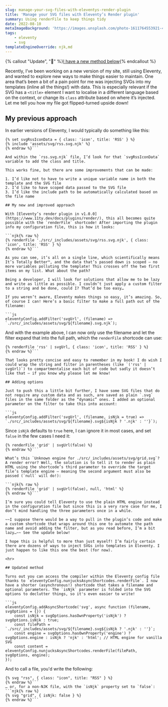 ```yaml
---
slug: manage-your-svg-files-with-eleventys-render-plugin
title: 'Manage your SVG files with Eleventy’s Render plugin'
summary: Using renderFile to keep things tidy
date: 2022-08-10
metaImageBackground: 'https://images.unsplash.com/photo-1611764553921-437fb44f747a?ixlib=rb-1.2.1&q=60&cs=tinysrgb&fm=jpg&crop=entropy&w=900'
tags:
    - eleventy
    - svg
templateEngineOverride: njk,md
---
```


{% callout "Update", "🚨" %}[I have a new method below](#updated-method){% endcallout %}

Recently, I’ve been working on a new version of my site, still using Eleventy, and wanted to explore new ways to make things easier to maintain. One area that’s been a bit of a pain point for me was injecting SVGs into my templates (inline all the things!) with data. This is especially relevant if the SVG has a `<title>` element I want to localise in a different language based on the context, or change its `class` attribute based on where it’s injected. Let me tell you how my file got flipped-turned upside down!

## My previous approach

In earlier versions of Eleventy, I would typically do something like this:

```njk{% raw %}
{% set svgRssIconData = { class: 'icon', title: 'RSS' } %}
{% include 'assets/svg/rss.svg.njk' %}
{% endraw %}```

And within the `rss.svg.njk` file, I’d look for that `svgRssIconData` variable to add the class and title.

This works fine, but there are some improvements that can be made:

1. I’d like not to have to write a unique variable name in both the template and the SVG file
2. I’d like to have scoped data passed to the SVG file
3. I’d like the include path to be automatically calculated based on the file name

## My new and improved approach

With [Eleventy’s render plugin in v1.0.0](https://www.11ty.dev/docs/plugins/render/), this all becomes quite possible with the `renderFile` shortcode! After importing the plugin info my configuration file, this is how it looks:

```njk{% raw %}
{% renderFile './src/_includes/assets/svg/rss.svg.njk', { class: 'icon', title: 'RSS' } %}
{% endraw %}```

As you can see, it’s all on a single line, which scientifically means It’s Totally Better™, and the data that’s passed down is scoped — no more variables polluting the template! This crosses off the two first items on my list. What about the path?

Being a developer, I will look for solutions that allow me to be lazy and write as little as possible. I couldn’t just apply a custom filter to a string and be done, could I? That’d be too easy…

If you weren’t aware, Eleventy makes things so easy, it’s amazing. So, of course I can! Here’s a basic filter to make a full path out of the filename:

```js
eleventyConfig.addFilter('svgUrl', (filename) => `./src/_includes/assets/svg/${filename}.svg.njk`);
```

And with the example above, I can now only use the filename and let the filter expand that into the full path, which the `renderFile` shortcode can use:

```njk{% raw %}
{% renderFile 'rss' | svgUrl, { class: 'icon', title: 'RSS' } %}
{% endraw %}```

That looks pretty concise and easy to remember in my book! I do wish I could wrap the string and filter in parentheses (like `('rss' | svgUrl)`) to compartmentalise each bit of code but sadly it doesn’t like that — if you know why please let me know!

## Adding options

Just to push this a little bit further, I have some SVG files that do not require any custom data and as such, are saved as plain `.svg` files in the same folder as the “dynamic” ones. I added an optional parameter on the filter to take this into account:

```js
eleventyConfig.addFilter('svgUrl', (filename, isNjk = true) => `./src/_includes/assets/svg/${filename}.svg${isNjk ? '.njk' : ''}`);
```

Since `isNjk` defaults to `true` here, I can ignore it in most cases, and set `false` in the few cases I need it:

```njk{% raw %}
{% renderFile 'grid' | svgUrl(false) %}
{% endraw %}```

What’s this `Unknown engine for ./src/_includes/assets/svg/grid.svg`? A render error? Well, the solution is to tell it to render as plain HTML using the shortcode’s third parameter to override the target file’s template engine — meaning the second argument must also be passed (`null` will do!):

```njk{% raw %}
{% renderFile 'grid' | svgUrl(false), null, 'html' %}
{% endraw %}```

I’m sure you could tell Eleventy to use the plain HTML engine instead in the configuration file but since this is a very rare case for me, I don’t mind handling the three parameters once in a while.

~~I suppose there would be a way to pull in the plugin’s code and make a custom shortcode that wraps around this one to automate the path name and avoid adding the filter, but as you read before, I’m a bit lazy…~~ See the update below!

I hope this is helpful to more than just myself! I’m fairly certain there are dozens of ways to inject SVGs into templates in Eleventy. I just happen to like this one the best (for now).

<hr>

## Updated method

Turns out you can access the compiler within the Eleventy config file thanks to `eleventyConfig.nunjucksAsyncShortcodes.renderFile`. I now have a shorter (asynchronous!) shortcode that takes a filename and optional parameters. The `isNjk` parameter is folded into the SVG options to declutter things, so it's even easier to write!

```js
eleventyConfig.addAsyncShortcode('svg', async function (filename, svgOptions = {}) {
    const isNjk = svgOptions.hasOwnProperty('isNjk') ? svgOptions.isNjk : true;
    const filePath = `./src/_includes/assets/svg/${filename}.svg${isNjk ? '.njk' : ''}`;
    const engine = svgOptions.hasOwnProperty('engine') ? svgOptions.engine : isNjk ? 'njk' : 'html'; // HTML engine for vanilla SVG
    const content = eleventyConfig.nunjucksAsyncShortcodes.renderFile(filePath, svgOptions, engine);
});
```

And to call a file, you'd write the following:
```njk{% raw %}
{% svg "rss", { class: "icon", title: "RSS" } %}
{% endraw %}```
… or, for a non-NJK file, with the `isNjk` property set to `false`:
```njk{% raw %}
{% svg "grid", { isNjk: false } %}
{% endraw %}```